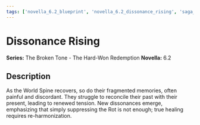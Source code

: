 ```yaml
---
tags: ['novella_6.2_blueprint', 'novella_6.2_dissonance_rising', 'saga_outline', 'series_6_the_broken_tone___the_hard_won_redemption']
---
```


# Dissonance Rising

**Series:** The Broken Tone - The Hard-Won Redemption
**Novella:** 6.2

## Description

As the World Spine recovers, so do their fragmented memories, often painful and discordant. They struggle to reconcile their past with their present, leading to renewed tension. New dissonances emerge, emphasizing that simply suppressing the Rot is not enough; true healing requires re-harmonization.
